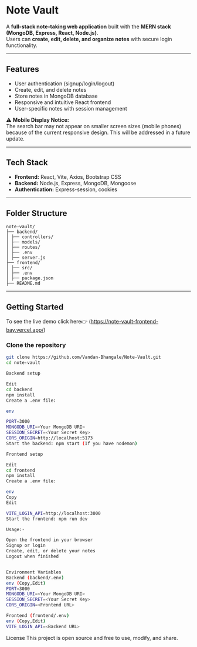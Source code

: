 # Note Vault

A **full-stack note-taking web application** built with the **MERN stack (MongoDB, Express, React, Node.js)**.  
Users can **create, edit, delete, and organize notes** with secure login functionality.

---

## Features

- User authentication (signup/login/logout)
- Create, edit, and delete notes
- Store notes in MongoDB database
- Responsive and intuitive React frontend
- User-specific notes with session management

⚠️ **Mobile Display Notice:**  
The search bar may not appear on smaller screen sizes (mobile phones) because of the current responsive design. This will be addressed in a future update.

---

## Tech Stack

- **Frontend:** React, Vite, Axios, Bootstrap CSS
- **Backend:** Node.js, Express, MongoDB, Mongoose
- **Authentication:** Express-session, cookies

---

## Folder Structure
```
note-vault/
├── backend/
│ ├── controllers/
│ ├── models/
│ ├── routes/
│ ├── .env
│ ├── server.js
├── frontend/
│ ├── src/
│ ├── .env
│ ├── package.json
├── README.md
```
---

## Getting Started
To see the live demo click here👉
(https://note-vault-frontend-bay.vercel.app/)

### Clone the repository

```bash
git clone https://github.com/Vandan-Bhangale/Note-Vault.git
cd note-vault

Backend setup

Edit
cd backend
npm install
Create a .env file:

env

PORT=3000
MONGODB_URI=<Your MongoDB URI>
SESSION_SECRET=<Your Secret Key>
CORS_ORIGIN=http://localhost:5173
Start the backend: npm start (If you have nodemon)

Frontend setup

Edit
cd frontend
npm install
Create a .env file:

env
Copy
Edit

VITE_LOGIN_API=http://localhost:3000
Start the frontend: npm run dev

Usage:-

Open the frontend in your browser
Signup or login
Create, edit, or delete your notes
Logout when finished


Environment Variables
Backend (backend/.env)
env (Copy,Edit)
PORT=3000
MONGODB_URI=<Your MongoDB URI>
SESSION_SECRET=<Your Secret Key>
CORS_ORIGIN=<Frontend URL>

Frontend (frontend/.env)
env (Copy,Edit)
VITE_LOGIN_API=<Backend URL>

```

License
This project is open source and free to use, modify, and share.
